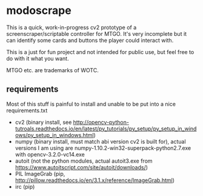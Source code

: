 # modoscrape

This is a quick, work-in-progress cv2 prototype of a screenscraper/scriptable controller for MTGO. It's very incomplete but it can identify some cards and buttons the player could interact with.

This is a just for fun project and not intended for public use, but feel free to do with it what you want.

MTGO etc. are trademarks of WOTC.

## requirements

Most of this stuff is painful to install and unable to be put into a nice requirements.txt

 * cv2 (binary install, see http://opencv-python-tutroals.readthedocs.io/en/latest/py_tutorials/py_setup/py_setup_in_windows/py_setup_in_windows.html)
 * numpy (binary install, must match abi version cv2 is built for), actual versions I am using are numpy-1.10.2-win32-superpack-python2.7.exe with opencv-3.2.0-vc14.exe
 * autoit (not the python modules, actual autoit3.exe from https://www.autoitscript.com/site/autoit/downloads/)
 * PIL ImageGrab (pip, http://pillow.readthedocs.io/en/3.1.x/reference/ImageGrab.html)
 * irc (pip)

